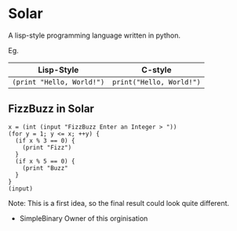 # Solar
A lisp-style programming language written in python.

Eg.

|Lisp-Style                    |C-style       |
|------------------------------|--------------|
|`(print "Hello, World!")`     |`print("Hello, World!")`|

## FizzBuzz in Solar
```
x = (int (input "FizzBuzz Enter an Integer > "))
(for y = 1; y <= x; ++y) {
  (if x % 3 == 0) {
    (print "Fizz")
  }
  (if x % 5 == 0) {
    (print "Buzz"
  }
}
(input)
```
Note: This is a first idea, so the final result could look quite different.


- SimpleBinary
Owner of this orginisation
   

